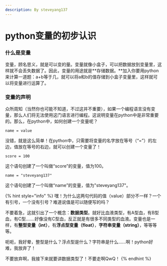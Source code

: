 ```yaml
---
description: By steveyang137
---
```


# python变量的初步认识

### 什么是变量

变量，顾名思义，就是可以变的量。变量就像小盒子，可以把数据放到变量里，这样就不会丢失数据了。因此，变量的用途就是**存储数据。**加入你要用python来计算一道题：a+b等于几，就可以将a和b的值存储到小盒子变量里，这样就可以将变量进行运算了。

### 变量的声明

众所周知（当然你也可能不知道，不过这并不重要），如果一个编程语言没有变量，那么人们将无法使用这门语言进行编程。这说明变量在python中是非常重要的。那么，在python中，如何创建一个变量呢？

```text
name = value
```

没错，就是这么简单！在python中，只需要将变量的名字放在等号（“=”）的左边，值放在等号的右边，就可以创建一个变量了！

```text
score = 100
```

这个语句创建了一个叫做“score”的变量，值为100。

```text
name = "steveyang137"
```

这个语句创建了一个叫做“name”的变量，值为"steveyang137"。

{% hint style="info" %}
嘿！为什么这两句代码的值（value）部分不一样？一个有引号，一个没有引号？难道说值是可以随便写的吗？

不要着急，这就引出了一个概念：**数据类型**。就好比血液类型，有A型血，有B型血，有C型.......好像没有C型血，反正就是有很多不同类型的血液。变量也是一样，有**整型变量（int）**，有**浮点型变量（float）**，**字符串变量（string）**，等等等等。

呃呃，我好晕，整型是什么？浮点型是什么？字符串是什么......啊！python好难，我放弃了！

不要放弃啊，我接下来就要讲数据类型了！不要走啊QwQ！
{% endhint %}

